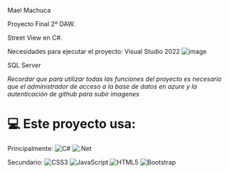
Mael Machuca

Proyecto Final 2º DAW.

Street View en C#.

Necesidades para ejecutar el proyecto:
Visual Studio 2022
![image](https://github.com/MiniMahe/MTX360-2.0/assets/100020513/c2543b0a-6b19-4819-9fc5-b15a99148a62)

SQL Server


*Recordar que para utilizar todas las funciones del proyecto es necesario que el administrador de acceso a la base de datos en azure y la autenticación de github para subir imagenes*

# 💻 Este proyecto usa:
Principalmente: ![C#](https://img.shields.io/badge/c%23-%23239120.svg?style=plastic&logo=c-sharp&logoColor=white) ![.Net](https://img.shields.io/badge/.NET-5C2D91?style=plastic&logo=.net&logoColor=white)

Secundario: ![CSS3](https://img.shields.io/badge/css3-%231572B6.svg?style=plastic&logo=css3&logoColor=white) ![JavaScript](https://img.shields.io/badge/javascript-%23323330.svg?style=plastic&logo=javascript&logoColor=%23F7DF1E) ![HTML5](https://img.shields.io/badge/html5-%23E34F26.svg?style=plastic&logo=html5&logoColor=white)  ![Bootstrap](https://img.shields.io/badge/bootstrap-%23563D7C.svg?style=plastic&logo=bootstrap&logoColor=white)

